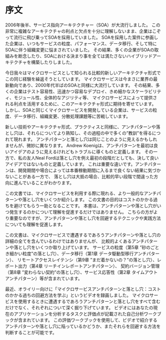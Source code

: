 # 序文

2006年後半、サービス指向アーキテクチャー（SOA）が大流行しました。
この非常に複雑なアーキテクチャの利点と欠点を十分に理解しないまま、企業はこぞって流行に飛び乗ってSOAを採用していました。
SOAを採用した案件に参画した企業は、いつもサービスの粒度、パフォーマンス、データ移行、そして特にSOAに伴う組織変更に悩まされていました。
その結果、多くの企業がSOAの取組みを断念したり、SOAにおける決まり事を全ては満たさないハイブリッドアーキテクチャを構築したりしました。

今日我々はマイクロサービスとして知られる比較的新しいアーキテクチャ形式でこの同じ経験を繰返そうとしています。
マイクロサービスは今まさに業界の最新動向であり、2000年代半ばのSOAと同様に大流行しています。
その結果、多くの企業はテスト容易性、迅速かつ容易なデプロイ、きめ細かなスケーラビリティ、モジュール性、全体的なアジリティ等、
マイクロサービスによって提供される利点を活用するために、このアーキテクチャ形式に期待を寄せています。
しかし、SOAと同じくマイクロサービスを開発している企業は、サービスの粒度、データ移行、組織変更、分散処理課題等に苦戦しています。

新しい技術やアーキテクチャ形式、プラクティスと同様に、アンチパターンや落とし穴は、それらについてより熟知し、その過程の中で多くの”教訓”を得るにつれて現れます。
アンチパターンと落とし穴は同じことのように見えるかもしれませんが、微妙に異なります。
Andrew Koenigは、アンチパターンを最初は良いアイデアのように見えるけれどもトラブルに導くものと定義します。
その一方で、私の友人Neal Fordは落とし穴を例え最初の段階だとしても、決して良いアイデアではないものと定義しています。
これは重要な違いです。アンチパターンは、開発期間や場合によっては本番稼動期間に入るまで良くない結果に気づかないことがある一方で、
落とし穴は大抵の場合、比較的早い段階で間違った方向に進んでいることがわかります。

この文書では、マイクロサービスを利用する際に現れる、より一般的なアンチパターンや落とし穴をいくつか紹介します。
この文書の目的はコストのかかる過ちを避けてもらう一助となることです。
本書は、アンチパターンや落とし穴がいつ発生するのかについて理解を促進するだけではありません。
こちらの方がより重要なのですが、アンチパターンや落とし穴を回避するテクニックや実践方法についても理解を促進します。

この文書は、マイクロサービスで遭遇するであろうアンチパターンや落とし穴の詳細の全てを含んでいるわけではありませんが、
比較的よくあるアンチパターンや落とし穴をいくつか取り上げています。
サービスの粒度（第5章 ”砂のごとき細かい粒度”の落とし穴）、データ移行（第1章 データ駆動型移行アンチパターン）、
リモートアクセスレイテンシ（第9章 ”まだ着かないの？”の落とし穴）、レポート出力（第4章 リーチインレポートアンチパターン）、
契約バージョン管理（第8章 ”変わらない契約”の落とし穴）、サービス応答性（第2章 タイムアウトアンチパターン）等が含まれています。

最近、オライリー向けに「マイクロサービスアンチパターンと落とし穴：コストのかかる過ちの回避方法を学ぶ」というビデオを録画しました。
マイクロサービスを使用するときに遭遇するであろうアンチパターンと落とし穴をすべて含むだけでなく、それぞれについて深く掘り下げています。
ビデオにはあなたの現在のアプリケーションを分析するタスクと評価点が記載された自己分析ワークブックが含まれています。
この評価ワークブックを使用して、ビデオで紹介するアンチパターンや落とし穴に陥っているかどうか、またそれらを回避する方法を判断することが可能です。
